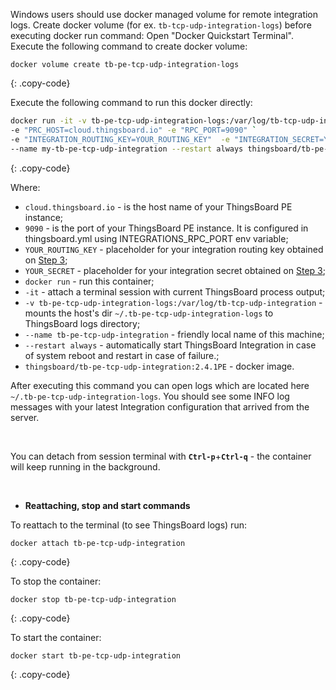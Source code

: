 Windows users should use docker managed volume for remote integration logs. 
Create docker volume (for ex. `tb-tcp-udp-integration-logs`) before executing docker run command:
Open "Docker Quickstart Terminal". Execute the following command to create docker volume:

``` 
docker volume create tb-pe-tcp-udp-integration-logs
```
{: .copy-code}

Execute the following command to run this docker directly:

```bash
docker run -it -v tb-pe-tcp-udp-integration-logs:/var/log/tb-tcp-udp-integration `
-e "PRC_HOST=cloud.thingsboard.io" -e "RPC_PORT=9090" `
-e "INTEGRATION_ROUTING_KEY=YOUR_ROUTING_KEY"  -e "INTEGRATION_SECRET=YOUR_SECRET" `
--name my-tb-pe-tcp-udp-integration --restart always thingsboard/tb-pe-tcp-udp-integration:2.4.1PE
```
{: .copy-code}

Where: 
    
- `cloud.thingsboard.io` - is the host name of your ThingsBoard PE instance;
- `9090` - is the port of your ThingsBoard PE instance. It is configured in thingsboard.yml using INTEGRATIONS_RPC_PORT env variable;    
- `YOUR_ROUTING_KEY` - placeholder for your integration routing key obtained on [Step 3](/docs/user-guide/integrations/remote-integrations/#step-3-save-remote-integration-credentials);
- `YOUR_SECRET` - placeholder for your integration secret obtained on [Step 3](/docs/user-guide/integrations/remote-integrations/#step-3-save-remote-integration-credentials);
- `docker run`              - run this container;
- `-it`                     - attach a terminal session with current ThingsBoard process output;
- `-v tb-pe-tcp-udp-integration-logs:/var/log/tb-tcp-udp-integration`   - mounts the host's dir `~/.tb-pe-tcp-udp-integration-logs` to ThingsBoard logs directory;
- `--name tb-pe-tcp-udp-integration`             - friendly local name of this machine;
- `--restart always`        - automatically start ThingsBoard Integration in case of system reboot and restart in case of failure.;
- `thingsboard/tb-pe-tcp-udp-integration:2.4.1PE`          - docker image.

After executing this command you can open logs which are located here `~/.tb-pe-tcp-udp-integration-logs`. 
You should see some INFO log messages with your latest Integration configuration that arrived from the server.

<br/>

You can detach from session terminal with **`Ctrl-p`**+**`Ctrl-q`** - the container will keep running in the background.

<br/>

- **Reattaching, stop and start commands**

To reattach to the terminal (to see ThingsBoard logs) run:

```
docker attach tb-pe-tcp-udp-integration
```
{: .copy-code}

To stop the container:

```
docker stop tb-pe-tcp-udp-integration
```
{: .copy-code}

To start the container:

```
docker start tb-pe-tcp-udp-integration
```
{: .copy-code}
